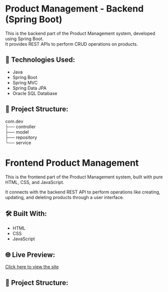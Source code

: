 # Product Management - Backend (Spring Boot)

This is the backend part of the Product Management system, developed using Spring Boot.  
It provides REST APIs to perform CRUD operations on products.

## 🚀 Technologies Used:
- Java
- Spring Boot
- Spring MVC
- Spring Data JPA
- Oracle SQL Database

## 📁 Project Structure:
com.dev  
├── controller  
├── model  
├── repository  
└── service
# Frontend Product Management

This is the frontend part of the Product Management system, built with pure HTML, CSS, and JavaScript.

It connects with the backend REST API to perform operations like creating, updating, and deleting products through a user interface.

## 🛠️ Built With:
- HTML
- CSS
- JavaScript

## 🌐 Live Preview:
[Click here to view the site](https://github-sathu.github.io/frontend-product-management/) <!-- Replace with your actual deployed URL -->

## 📁 Project Structure:
